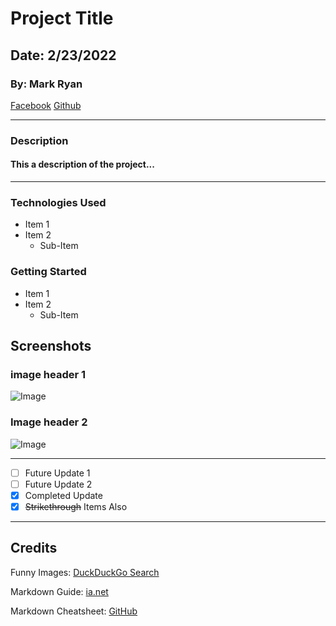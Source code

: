 # Project Title
## Date: 2/23/2022
### By: Mark Ryan
[Facebook](https://www.facebook.com/MarkJacobRyan/)
[Github](https://github.com/DerWindFish)
***
### **Description**
#### This a description of the project... 
***
### Technologies Used
* Item 1
* Item 2
    * Sub-Item
### Getting Started
* Item 1
* Item 2
    * Sub-Item

## Screenshots
### image header 1
![Image](https://external-content.duckduckgo.com/iu/?u=https%3A%2F%2Fimages-wixmp-ed30a86b8c4ca887773594c2.wixmp.com%2Ff%2Fbadd596b-ac1c-472f-8cf1-6609b7e4d635%2Fd1u3lrl-b0163b9a-4b66-4669-9196-24025fadae2e.jpg%2Fv1%2Ffill%2Fw_893%2Ch_894%2Cq_70%2Cstrp%2Ffunny_dog_2_by_cathita_d1u3lrl-pre.jpg%3Ftoken%3DeyJ0eXAiOiJKV1QiLCJhbGciOiJIUzI1NiJ9.eyJzdWIiOiJ1cm46YXBwOjdlMGQxODg5ODIyNjQzNzNhNWYwZDQxNWVhMGQyNmUwIiwiaXNzIjoidXJuOmFwcDo3ZTBkMTg4OTgyMjY0MzczYTVmMGQ0MTVlYTBkMjZlMCIsIm9iaiI6W1t7ImhlaWdodCI6Ijw9MTAyNSIsInBhdGgiOiJcL2ZcL2JhZGQ1OTZiLWFjMWMtNDcyZi04Y2YxLTY2MDliN2U0ZDYzNVwvZDF1M2xybC1iMDE2M2I5YS00YjY2LTQ2NjktOTE5Ni0yNDAyNWZhZGFlMmUuanBnIiwid2lkdGgiOiI8PTEwMjQifV1dLCJhdWQiOlsidXJuOnNlcnZpY2U6aW1hZ2Uub3BlcmF0aW9ucyJdfQ.6vdmpXVixFtqI7Nl7lgEESNcvJ6mropksOuROYNF8xM&f=1&nofb=1)

### Image header 2
![Image](https://external-content.duckduckgo.com/iu/?u=http%3A%2F%2Fwww.papaleng-amazing-animals.com%2Fwp-content%2Fuploads%2Fimages%2F-HwHKyB0a7tE%2FVzqshdH8VkI%2FAAAAAAAAZD4%2FQrAL9eyoVpsH7C-QqW0fwE-5fnBgZ0_NwCLcB%2Fs1600%2F1a1.jpg&f=1&nofb=1)

***
- [ ] Future Update 1
- [ ] Future Update 2
- [x] Completed Update
- [x] ~~Strikethrough~~ Items Also
***
## Credits
Funny Images: [DuckDuckGo Search](https://duckduckgo.com/?t=h_)

Markdown Guide: [ia.net](https://ia.net/writer/support/general/markdown-guide)

Markdown Cheatsheet: [GitHub](https://docs.github.com/en)